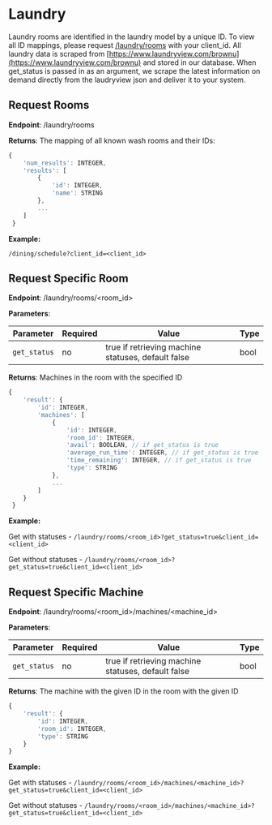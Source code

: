 Laundry
=====================

Laundry rooms are identified in the laundry model by a unique ID. To view all ID mappings,
please request [/laundry/rooms](/laundry/rooms) with your client_id. All laundry data is scraped from [https://www.laundryview.com/brownu](https://www.laundryview.com/brownu) and stored in our database. When get_status is passed in as an argument, we scrape the latest information on demand directly from the laudryview json and deliver it to your system. 

## Request Rooms
**Endpoint**: /laundry/rooms

**Returns**: The mapping of all known wash rooms and their IDs:

```javascript
{
	'num_results': INTEGER,
	'results': [
		{
			'id': INTEGER,
			'name': STRING
		},
		...
	]
 }
```

**Example:**  

`/dining/schedule?client_id=<client_id>`

## Request Specific Room
**Endpoint**: /laundry/rooms/&lt;room_id&gt;

**Parameters**:

| Parameter |  Required | Value                               | Type                 |
|-----------|-----------|-------------------------------------|----------------------|
| `get_status`  | no       | true if retrieving machine statuses, default false | bool               |


**Returns**: Machines in the room with the specified ID

```javascript
{
	'result': {
		'id': INTEGER,
		'machines': [
			{
				'id': INTEGER,
				'room_id': INTEGER,
				'avail': BOOLEAN, // if get_status is true
				'average_run_time': INTEGER, // if get_status is true
				'time_remaining': INTEGER, // if get_status is true
				'type': STRING
			},
			...
		]
	}
 }
```

**Example:**  

Get with statuses - `/laundry/rooms/<room_id>?get_status=true&client_id=<client_id>`

Get without statuses - `/laundry/rooms/<room_id>?get_status=true&client_id=<client_id>`


## Request Specific Machine
**Endpoint**: /laundry/rooms/&lt;room_id&gt;/machines/&lt;machine_id&gt;

**Parameters**:

| Parameter |  Required | Value                               | Type                 |
|-----------|-----------|-------------------------------------|----------------------|
| `get_status`  | no       | true if retrieving machine statuses, default false | bool               |


**Returns**: The machine with the given ID in the room with the given ID

```javascript
{
	'result': {
		'id': INTEGER,
		'room_id': INTEGER,
		'type': STRING
	}
}
```

**Example:**  

Get with statuses - `/laundry/rooms/<room_id>/machines/<machine_id>?get_status=true&client_id=<client_id>`

Get without statuses - `/laundry/rooms/<room_id>/machines/<machine_id>?get_status=true&client_id=<client_id>`
